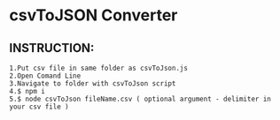 # csvToJSON Converter
## INSTRUCTION:
```
1.Put csv file in same folder as csvToJson.js
2.Open Comand Line
3.Navigate to folder with csvToJson script
4.$ npm i
5.$ node csvToJson fileName.csv ( optional argument - delimiter in your csv file )
```
